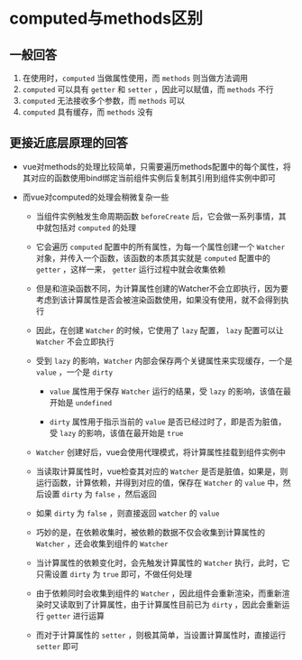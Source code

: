 # computed与methods区别

## 一般回答

1. 在使用时，`computed` 当做属性使用，而 `methods` 则当做方法调用
2. `computed` 可以具有 `getter` 和 `setter` ，因此可以赋值，而 `methods` 不行
3. `computed` 无法接收多个参数，而 `methods` 可以
4. `computed` 具有缓存，而 `methods` 没有

## 更接近底层原理的回答

+ vue对methods的处理比较简单，只需要遍历methods配置中的每个属性，将其对应的函数使用bind绑定当前组件实例后复制其引用到组件实例中即可

+ 而vue对computed的处理会稍微复杂一些

  + 当组件实例触发生命周期函数 `beforeCreate` 后，它会做一系列事情，其中就包括对 `computed` 的处理

  + 它会遍历 `computed` 配置中的所有属性，为每一个属性创建一个 `Watcher` 对象，并传入一个函数，该函数的本质其实就是 `computed` 配置中的 `getter` ，这样一来， `getter` 运行过程中就会收集依赖

  + 但是和渲染函数不同，为计算属性创建的Watcher不会立即执行，因为要考虑到该计算属性是否会被渲染函数使用，如果没有使用，就不会得到执行
  + 因此，在创建 `Watcher` 的时候，它使用了 `lazy` 配置， `lazy` 配置可以让 `Watcher` 不会立即执行

  + 受到 `lazy` 的影响，`Watcher` 内部会保存两个关键属性来实现缓存，一个是 `value` ，一个是 `dirty`

    + `value` 属性用于保存 `Watcher` 运行的结果，受 `lazy` 的影响，该值在最开始是 `undefined`

    + `dirty` 属性用于指示当前的 `value` 是否已经过时了，即是否为脏值，受 `lazy` 的影响，该值在最开始是 `true`

  + `Watcher` 创建好后，vue会使用代理模式，将计算属性挂载到组件实例中

  + 当读取计算属性时，vue检查其对应的 `Watcher` 是否是脏值，如果是，则运行函数，计算依赖，并得到对应的值，保存在 `Watcher` 的 `value` 中，然后设置 `dirty` 为 `false` ，然后返回

  + 如果 `dirty` 为 `false` ，则直接返回 `watcher` 的 `value`

  + 巧妙的是，在依赖收集时，被依赖的数据不仅会收集到计算属性的 `Watcher` ，还会收集到组件的 `Watcher`

  + 当计算属性的依赖变化时，会先触发计算属性的 `Watcher` 执行，此时，它只需设置 `dirty` 为 `true` 即可，不做任何处理

  + 由于依赖同时会收集到组件的 `Watcher` ，因此组件会重新渲染，而重新渲染时又读取到了计算属性，由于计算属性目前已为 `dirty` ，因此会重新运行 `getter` 进行运算

  + 而对于计算属性的 `setter` ，则极其简单，当设置计算属性时，直接运行 `setter` 即可
